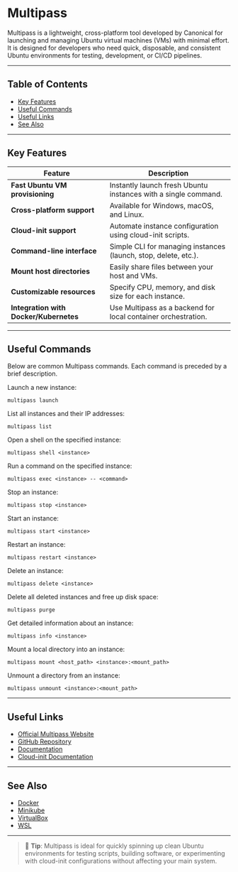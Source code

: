 ﻿# Multipass

Multipass is a lightweight, cross-platform tool developed by Canonical for launching and managing Ubuntu virtual machines (VMs) with minimal effort. It is designed for developers who need quick, disposable, and consistent Ubuntu environments for testing, development, or CI/CD pipelines.

---

## Table of Contents
- [Key Features](#key-features)
- [Useful Commands](#useful-commands)
- [Useful Links](#useful-links)
- [See Also](#see-also)

---

## Key Features

| Feature                                   | Description                                                                 |
|-------------------------------------------|-----------------------------------------------------------------------------|
| **Fast Ubuntu VM provisioning**           | Instantly launch fresh Ubuntu instances with a single command.              |
| **Cross-platform support**                | Available for Windows, macOS, and Linux.                                   |
| **Cloud-init support**                    | Automate instance configuration using cloud-init scripts.                   |
| **Command-line interface**                | Simple CLI for managing instances (launch, stop, delete, etc.).            |
| **Mount host directories**                | Easily share files between your host and VMs.                              |
| **Customizable resources**                | Specify CPU, memory, and disk size for each instance.                      |
| **Integration with Docker/Kubernetes**    | Use Multipass as a backend for local container orchestration.              |

---

## Useful Commands

Below are common Multipass commands. Each command is preceded by a brief description.

Launch a new instance:
```shell
multipass launch
```

List all instances and their IP addresses:
```shell
multipass list
```

Open a shell on the specified instance:
```shell
multipass shell <instance>
```

Run a command on the specified instance:
```shell
multipass exec <instance> -- <command>
```

Stop an instance:
```shell
multipass stop <instance>
```

Start an instance:
```shell
multipass start <instance>
```

Restart an instance:
```shell
multipass restart <instance>
```

Delete an instance:
```shell
multipass delete <instance>
```

Delete all deleted instances and free up disk space:
```shell
multipass purge
```

Get detailed information about an instance:
```shell
multipass info <instance>
```

Mount a local directory into an instance:
```shell
multipass mount <host_path> <instance>:<mount_path>
```

Unmount a directory from an instance:
```shell
multipass unmount <instance>:<mount_path>
```

---

## Useful Links

- [Official Multipass Website](https://multipass.run/)
- [GitHub Repository](https://github.com/canonical/multipass)
- [Documentation](https://multipass.run/docs)
- [Cloud-init Documentation](https://cloud-init.io/)

---

## See Also

- [Docker](./docker.md)
- [Minikube](./minikube.md)
- [VirtualBox](./virtualbox.md)
- [WSL](./wsl.md)

---

> 📌 **Tip**: Multipass is ideal for quickly spinning up clean Ubuntu environments for testing scripts, building software, or experimenting with cloud-init configurations without affecting your main system.
